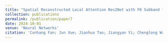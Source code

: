 ```yaml
---
title: "Spatial Reconstructed Local Attention Res2Net with F0 Subband for Fake Speech Detection"
collection: publications
permalink: /publication/paper7
date: 2024-10-01
venue: 'Neural Networks'
citation: 'Cunhang Fan; Jun Xue; Jianhua Tao; Jiangyan Yi; Chenglong Wang; Chengshi Zheng; Zhao Lv, Spatial Reconstructed Local Attention Res2Net with F0 Subband for Fake Speech Detection. Neural Networks, 2024, Volume 175, 106320.'
---
```

